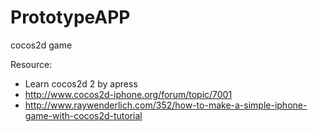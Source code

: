 PrototypeAPP
============

cocos2d game

Resource:
- Learn cocos2d 2 by apress
- http://www.cocos2d-iphone.org/forum/topic/7001
- http://www.raywenderlich.com/352/how-to-make-a-simple-iphone-game-with-cocos2d-tutorial
